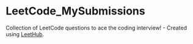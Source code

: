 # LeetCode_MySubmissions
Collection of LeetCode questions to ace the coding interview! - Created using [LeetHub](https://github.com/QasimWani/LeetHub).
